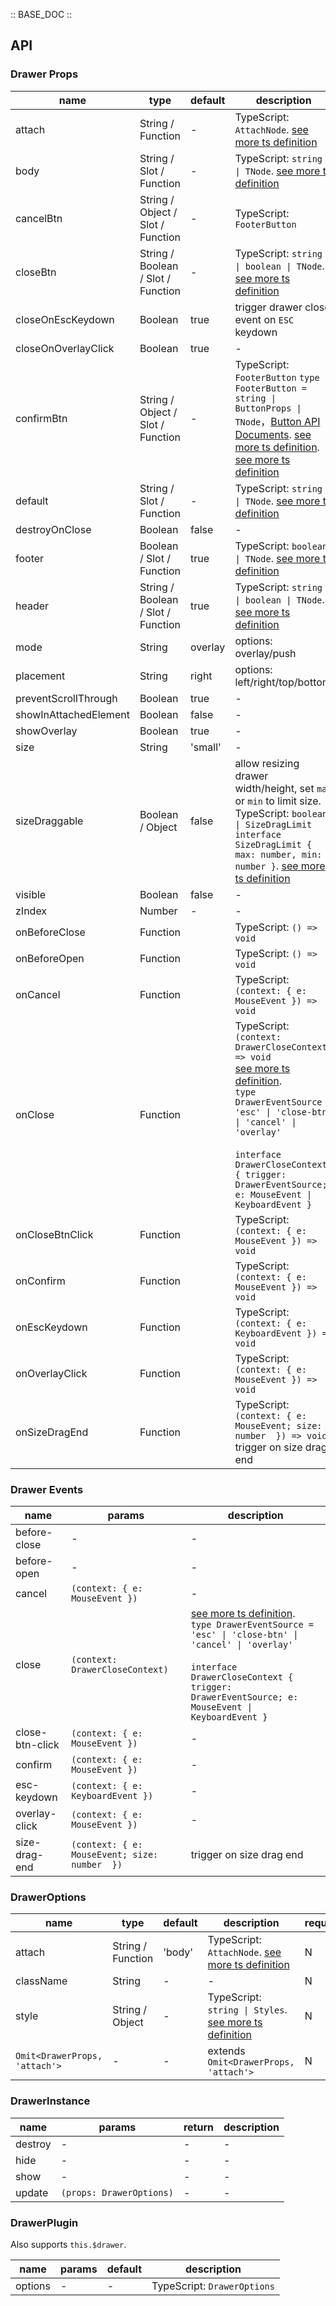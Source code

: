 :: BASE_DOC ::

## API
### Drawer Props

name | type | default | description | required
-- | -- | -- | -- | --
attach | String / Function | - | TypeScript: `AttachNode`. [see more ts definition](https://github.com/Tencent/tdesign-vue-next/blob/develop/src/common.ts) | N
body | String / Slot / Function | - | TypeScript: `string \| TNode`. [see more ts definition](https://github.com/Tencent/tdesign-vue-next/blob/develop/src/common.ts) | N
cancelBtn | String / Object / Slot / Function | - | TypeScript: `FooterButton` | N
closeBtn | String / Boolean / Slot / Function | - | TypeScript: `string \| boolean \| TNode`. [see more ts definition](https://github.com/Tencent/tdesign-vue-next/blob/develop/src/common.ts) | N
closeOnEscKeydown | Boolean | true | trigger drawer close event on `ESC` keydown | N
closeOnOverlayClick | Boolean | true | \- | N
confirmBtn | String / Object / Slot / Function | - | TypeScript: `FooterButton` `type FooterButton = string \| ButtonProps \| TNode`，[Button API Documents](./button?tab=api). [see more ts definition](https://github.com/Tencent/tdesign-vue-next/blob/develop/src/common.ts). [see more ts definition](https://github.com/Tencent/tdesign-vue-next/tree/develop/src/drawer/type.ts) | N
default | String / Slot / Function | - | TypeScript: `string \| TNode`. [see more ts definition](https://github.com/Tencent/tdesign-vue-next/blob/develop/src/common.ts) | N
destroyOnClose | Boolean | false | \- | N
footer | Boolean / Slot / Function | true | TypeScript: `boolean \| TNode`. [see more ts definition](https://github.com/Tencent/tdesign-vue-next/blob/develop/src/common.ts) | N
header | String / Boolean / Slot / Function | true | TypeScript: `string \| boolean \| TNode`. [see more ts definition](https://github.com/Tencent/tdesign-vue-next/blob/develop/src/common.ts) | N
mode | String | overlay | options: overlay/push | N
placement | String | right | options: left/right/top/bottom | N
preventScrollThrough | Boolean | true | \- | N
showInAttachedElement | Boolean | false | \- | N
showOverlay | Boolean | true | \- | N
size | String | 'small' | \- | N
sizeDraggable | Boolean / Object | false | allow resizing drawer width/height, set `max` or `min` to limit size. TypeScript: `boolean \| SizeDragLimit` `interface SizeDragLimit { max: number, min: number }`. [see more ts definition](https://github.com/Tencent/tdesign-vue-next/tree/develop/src/drawer/type.ts) | N
visible | Boolean | false | \- | N
zIndex | Number | - | \- | N
onBeforeClose | Function |  | TypeScript: `() => void`<br/> | N
onBeforeOpen | Function |  | TypeScript: `() => void`<br/> | N
onCancel | Function |  | TypeScript: `(context: { e: MouseEvent }) => void`<br/> | N
onClose | Function |  | TypeScript: `(context: DrawerCloseContext) => void`<br/>[see more ts definition](https://github.com/Tencent/tdesign-vue-next/tree/develop/src/drawer/type.ts). <br/>`type DrawerEventSource = 'esc' \| 'close-btn' \| 'cancel' \| 'overlay'`<br/><br/>`interface DrawerCloseContext { trigger: DrawerEventSource; e: MouseEvent \| KeyboardEvent }`<br/> | N
onCloseBtnClick | Function |  | TypeScript: `(context: { e: MouseEvent }) => void`<br/> | N
onConfirm | Function |  | TypeScript: `(context: { e: MouseEvent }) => void`<br/> | N
onEscKeydown | Function |  | TypeScript: `(context: { e: KeyboardEvent }) => void`<br/> | N
onOverlayClick | Function |  | TypeScript: `(context: { e: MouseEvent }) => void`<br/> | N
onSizeDragEnd | Function |  | TypeScript: `(context: { e: MouseEvent; size: number  }) => void`<br/>trigger on size drag end | N

### Drawer Events

name | params | description
-- | -- | --
before-close | \- | \-
before-open | \- | \-
cancel | `(context: { e: MouseEvent })` | \-
close | `(context: DrawerCloseContext)` | [see more ts definition](https://github.com/Tencent/tdesign-vue-next/tree/develop/src/drawer/type.ts). <br/>`type DrawerEventSource = 'esc' \| 'close-btn' \| 'cancel' \| 'overlay'`<br/><br/>`interface DrawerCloseContext { trigger: DrawerEventSource; e: MouseEvent \| KeyboardEvent }`<br/>
close-btn-click | `(context: { e: MouseEvent })` | \-
confirm | `(context: { e: MouseEvent })` | \-
esc-keydown | `(context: { e: KeyboardEvent })` | \-
overlay-click | `(context: { e: MouseEvent })` | \-
size-drag-end | `(context: { e: MouseEvent; size: number  })` | trigger on size drag end

### DrawerOptions

name | type | default | description | required
-- | -- | -- | -- | --
attach | String / Function | 'body' | TypeScript: `AttachNode`. [see more ts definition](https://github.com/Tencent/tdesign-vue-next/blob/develop/src/common.ts) | N
className | String | - | \- | N
style | String / Object | - | TypeScript: `string \| Styles`. [see more ts definition](https://github.com/Tencent/tdesign-vue-next/blob/develop/src/common.ts) | N
`Omit<DrawerProps, 'attach'>` | \- | - | extends `Omit<DrawerProps, 'attach'>` | N

### DrawerInstance

name | params | return | description
-- | -- | -- | --
destroy | \- | \- | \-
hide | \- | \- | \-
show | \- | \- | \-
update | `(props: DrawerOptions)` | \- | \-

### DrawerPlugin

Also supports `this.$drawer`. 

name | params | default | description
-- | -- | -- | --
options | \- | - | TypeScript: `DrawerOptions`

